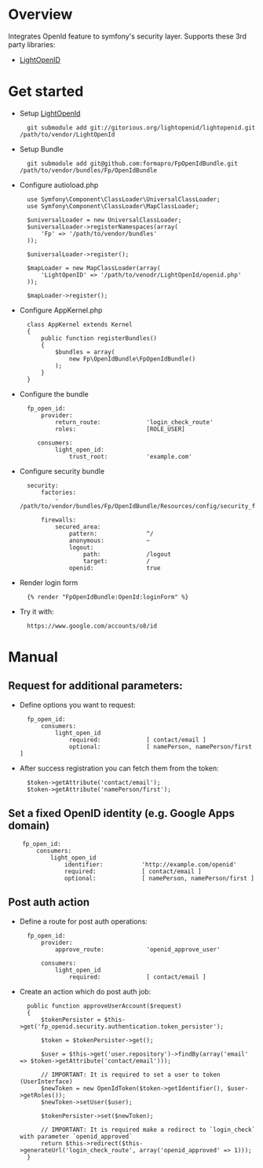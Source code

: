 # Overview

Integrates OpenId feature to symfony's security layer.
Supports these 3rd party libraries:

* [LightOpenID](http://gitorious.org/lightopenid)

# Get started

* Setup [LightOpenId](http://gitorious.org/lightopenid)

        git submodule add git://gitorious.org/lightopenid/lightopenid.git /path/to/vendor/LightOpenId

* Setup Bundle

        git submodule add git@github.com:formapro/FpOpenIdBundle.git /path/to/vendor/bundles/Fp/OpenIdBundle

* Configure autioload.php

        use Symfony\Component\ClassLoader\UniversalClassLoader;
        use Symfony\Component\ClassLoader\MapClassLoader;

        $universalLoader = new UniversalClassLoader;
        $universalLoader->registerNamespaces(array(
            'Fp' => '/path/to/vendor/bundles'
        ));

        $universalLoader->register();

        $mapLoader = new MapClassLoader(array(
            'LightOpenID' => '/path/to/venodr/LightOpenId/openid.php'
        ));

        $mapLoader->register();

* Configure AppKernel.php

        class AppKernel extends Kernel
        {
            public function registerBundles()
            {
                $bundles = array(
                    new Fp\OpenIdBundle\FpOpenIdBundle()
                );
            }
        }

* Configure the bundle

        fp_open_id:
            provider:
                return_route:             'login_check_route'
                roles:                    [ROLE_USER]

           consumers:
                light_open_id:
                    trust_root:           'example.com'

* Configure security bundle

        security:
            factories:
                -                         /path/to/vendor/bundles/Fp/OpenIdBundle/Resources/config/security_factories.xml

            firewalls:
                secured_area:
                    pattern:              ^/
                    anonymous:            ~
                    logout:
                        path:             /logout
                        target:           /
                    openid:               true

* Render login form

        {% render "FpOpenIdBundle:OpenId:loginForm" %}

* Try it with:

        https://www.google.com/accounts/o8/id

# Manual

## Request for additional parameters:

* Define options you want to request:

        fp_open_id:
            consumers:
                light_open_id
                    required:             [ contact/email ]
                    optional:             [ namePerson, namePerson/first ]

* After success registration you can fetch them from the token:

        $token->getAttribute('contact/email');
        $token->getAttribute('namePerson/first');

## Set a fixed OpenID identity (e.g. Google Apps domain)

        fp_open_id:
            consumers:
                light_open_id
                    identifier:           'http://example.com/openid'
                    required:             [ contact/email ]
                    optional:             [ namePerson, namePerson/first ]

## Post auth action

* Define a route for post auth operations:

        fp_open_id:
            provider:
                approve_route:            'openid_approve_user'

            consumers:
                light_open_id
                    required:             [ contact/email ]

* Create an action which do post auth job:

        public function approveUserAccount($request)
        {
            $tokenPersister = $this->get('fp_openid.security.authentication.token_persister');

            $token = $tokenPersister->get();

            $user = $this->get('user.repository')->findBy(array('email' => $token->getAttribute('contact/email')));

            // IMPORTANT: It is required to set a user to token (UserInterface)
            $newToken = new OpenIdToken($token->getIdentifier(), $user->getRoles());
            $newToken->setUser($user);

            $tokenPersister->set($newToken);

            // IMPORTANT: It is required make a redirect to `login_check` with parameter `openid_approved`
            return $this->redirect($this->generateUrl('login_check_route', array('openid_approved' => 1)));
        }
